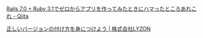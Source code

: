 

[Rails 7.0 + Ruby 3.1でゼロからアプリを作ってみたときにハマったところあれこれ - Qiita](https://qiita.com/jnchito/items/5c41a7031404c313da1f)

[正しいバージョンの付け方を身につけよう | 株式会社LYZON](https://www.lyzon.co.jp/blog/2019/20191017_how_to_attach_version_name/)